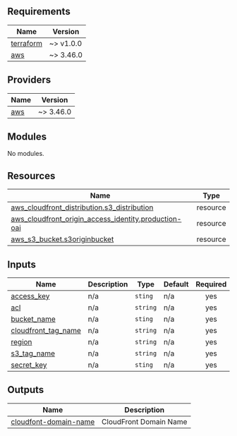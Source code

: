 ## Requirements

| Name | Version |
|------|---------|
| <a name="requirement_terraform"></a> [terraform](#requirement\_terraform) | ~> v1.0.0 |
| <a name="requirement_aws"></a> [aws](#requirement\_aws) | ~> 3.46.0 |

## Providers

| Name | Version |
|------|---------|
| <a name="provider_aws"></a> [aws](#provider\_aws) | ~> 3.46.0 |

## Modules

No modules.

## Resources

| Name | Type |
|------|------|
| [aws_cloudfront_distribution.s3_distribution](https://registry.terraform.io/providers/hashicorp/aws/latest/docs/resources/cloudfront_distribution) | resource |
| [aws_cloudfront_origin_access_identity.production-oai](https://registry.terraform.io/providers/hashicorp/aws/latest/docs/resources/cloudfront_origin_access_identity) | resource |
| [aws_s3_bucket.s3originbucket](https://registry.terraform.io/providers/hashicorp/aws/latest/docs/resources/s3_bucket) | resource |

## Inputs

| Name | Description | Type | Default | Required |
|------|-------------|------|---------|:--------:|
| <a name="input_access_key"></a> [access\_key](#input\_access\_key) | n/a | `sting` | n/a | yes |
| <a name="input_acl"></a> [acl](#input\_acl) | n/a | `string` | n/a | yes |
| <a name="input_bucket_name"></a> [bucket\_name](#input\_bucket\_name) | n/a | `sting` | n/a | yes |
| <a name="input_cloudfront_tag_name"></a> [cloudfront\_tag\_name](#input\_cloudfront\_tag\_name) | n/a | `string` | n/a | yes |
| <a name="input_region"></a> [region](#input\_region) | n/a | `string` | n/a | yes |
| <a name="input_s3_tag_name"></a> [s3\_tag\_name](#input\_s3\_tag\_name) | n/a | `string` | n/a | yes |
| <a name="input_secret_key"></a> [secret\_key](#input\_secret\_key) | n/a | `sting` | n/a | yes |

## Outputs

| Name | Description |
|------|-------------|
| <a name="output_cloudfont-domain-name"></a> [cloudfont-domain-name](#output\_cloudfont-domain-name) | CloudFront Domain Name |
